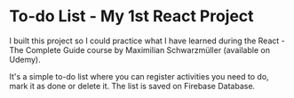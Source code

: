 # To-do List - My 1st React Project

I built this project so I could practice what I have learned during the React - The Complete Guide course by Maximilian Schwarzmüller (available on Udemy).

It's a simple to-do list where you can register activities you need to do, mark it as done or delete it. The list is saved on Firebase Database.
